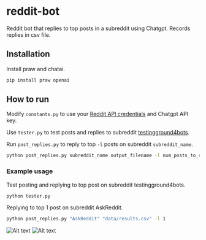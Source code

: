 # reddit-bot
Reddit bot that replies to top posts in a subreddit using Chatgpt. Records replies in csv file.

## Installation
Install praw and chatai.
```bash
pip install praw openai
```

## How to run
Modify `constants.py` to use your [Reddit API credentials](https://www.reddit.com/prefs/apps) and Chatgpt API key.

Use `tester.py` to test posts and replies to subreddit [testingground4bots](https://www.reddit.com/r/testingground4bots/).

Run `post_replies.py` to reply to top `-l` posts on subreddit `subreddit_name`.
```bash
python post_replies.py subreddit_name output_filename -l num_posts_to_reply_to
```

### Example usage
Test posting and replying to top post on subreddit testingground4bots.
```bash
python tester.py
```
Replying to top 1 post on subreddit AskReddit.
```bash
python post_replies.py "AskReddit" "data/results.csv" -l 1
```
![Alt text](images/question.png)
![Alt text](images/response.png)